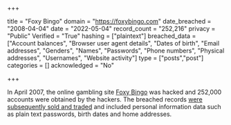 +++

title = "Foxy Bingo"
domain = "https://foxybingo.com"
date_breached = "2008-04-04"
date = "2022-05-04"
record_count = "252,216"
privacy = "Public"
Verified = "True"
hashing = ["plaintext"]
breached_data = ["Account balances", "Browser user agent details", "Dates of birth", "Email addresses", "Genders", "Names", "Passwords", "Phone numbers", "Physical addresses", "Usernames", "Website activity"]
type = ["posts","post"]
categories = []
acknowledged = "No"


+++


In April 2007, the online gambling site <a href="https://www.foxybingo.com" target="_blank" rel="noopener">Foxy Bingo</a> was hacked and 252,000 accounts were obtained by the hackers. The breached records <a href="http://www.itpro.co.uk/637279/gambler-busted-flogging-stolen-data-to-gaming-firms" target="_blank" rel="noopener">were subsequently sold and traded</a> and included personal information data such as plain text passwords, birth dates and home addresses.


